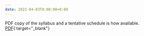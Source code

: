 ```yaml
---
date: 2022-04-03T0:00:00+0:00
---
```

PDF copy of the syllabus and a tentative schedule is how available. [PDF](https://linklab-uva.github.io/robotlearning/docs/Learning_in_Robotics_Fall22_Behl.pdf){:target="_blank"}
